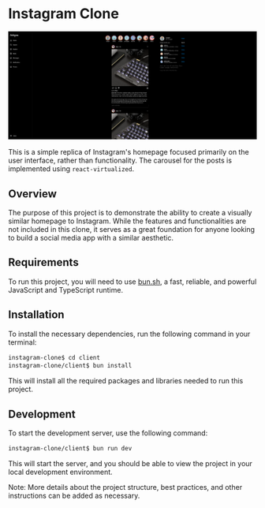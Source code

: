 # Instagram Clone

![Instagram](screenshot/image.png)

This is a simple replica of Instagram's homepage focused primarily on the user interface, rather than functionality. The carousel for the posts is implemented using `react-virtualized`.

## Overview

The purpose of this project is to demonstrate the ability to create a visually similar homepage to Instagram. While the features and functionalities are not included in this clone, it serves as a great foundation for anyone looking to build a social media app with a similar aesthetic.

## Requirements

To run this project, you will need to use [bun.sh](https://bun.sh/), a fast, reliable, and powerful JavaScript and TypeScript runtime.

## Installation

To install the necessary dependencies, run the following command in your terminal:

```bash
instagram-clone$ cd client
instagram-clone/client$ bun install
```

This will install all the required packages and libraries needed to run this project.

## Development
To start the development server, use the following command:

```bash
instagram-clone/client$ bun run dev
```

This will start the server, and you should be able to view the project in your local development environment.

Note: More details about the project structure, best practices, and other instructions can be added as necessary.